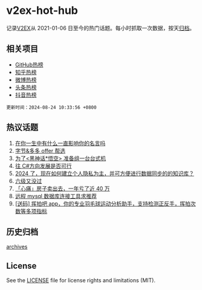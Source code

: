# v2ex-hot-hub

 记录[V2EX](https://www.v2ex.com/)从 2021-01-06 日至今的热门话题。每小时抓取一次数据，按天[归档](archives)。
 
 ## 相关项目

- [GitHub热榜](https://github.com/snaildev/github-hot-hub)
- [知乎热榜](https://github.com/snaildev/zhihu-hot-hub)
- [微博热榜](https://github.com/snaildev/weibo-hot-hub)
- [头条热榜](https://github.com/snaildev/toutiao-hot-hub)
- [抖音热榜](https://github.com/snaildev/douyin-hot-hub)


 `更新时间：2024-08-24 10:33:56 +0800`

## 热议话题

1. [在你一生中有什么一直影响你的名言吗](https://www.v2ex.com/t/1067237)
1. [字节&多多 offer 帮选](https://www.v2ex.com/t/1067206)
1. [为了<黑神话*悟空> 准备组一台台式机](https://www.v2ex.com/t/1067187)
1. [往 C#方向发展是否可行](https://www.v2ex.com/t/1067229)
1. [2024 了，现在如何建立个人隐私为主，并可方便进行数据同步的的知识库？](https://www.v2ex.com/t/1067193)
1. [六级又没过](https://www.v2ex.com/t/1067180)
1. [「心痛」房子卖出去，一年亏了近 40 万](https://www.v2ex.com/t/1067189)
1. [远程 mysql 数据库连接工具求推荐](https://www.v2ex.com/t/1067207)
1. [[送码] 挥拍吧 app，你的专业羽毛球运动分析助手，支持检测正反手，挥拍次数等多项指标](https://www.v2ex.com/t/1067188)

## 历史归档

[archives](archives)

## License

See the [LICENSE](LICENSE) file for license rights and limitations (MIT).
